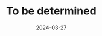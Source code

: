 ---
title: "To be determined"
index: 10
date: 2024-03-27
materials:
- topic: "Materials in progress"
assignment:
  text: "Materials in progress"
  due_date: 2024-04-10 12:00 PM
  submission_link: TBD
  files:
  - type: "colab"
    url: TBD
---